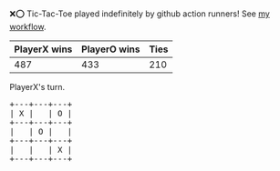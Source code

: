:x::o: Tic-Tac-Toe played indefinitely by github action runners! See [my workflow](.github/workflows/play.yaml).

|PlayerX wins|PlayerO wins|Ties|
|-|-|-|
|487|433|210|

PlayerX's turn.

<pre>
+---+---+---+
| X |   | O |
+---+---+---+
|   | O |   |
+---+---+---+
|   |   | X |
+---+---+---+
</pre>